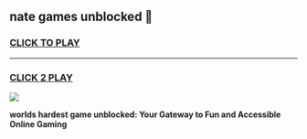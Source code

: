 
## nate games unblocked 👋
<h3>
<a href="https://premium.freeplayer.one?title=nate_games_unblocked&ref=13F">CLICK TO PLAY</a></h3>
<hr>

<h3>
<a href="https://premium.freeplayer.one?title=nate_games_unblocked&ref=13F">CLICK 2 PLAY</a>
  
</h3>

<a href="https://premium.freeplayer.one?title=nate_games_unblocked&ref=12F/"><img src="https://clearcache.store/games.png"></a>


**worlds hardest game unblocked: Your Gateway to Fun and Accessible Online Gaming**
